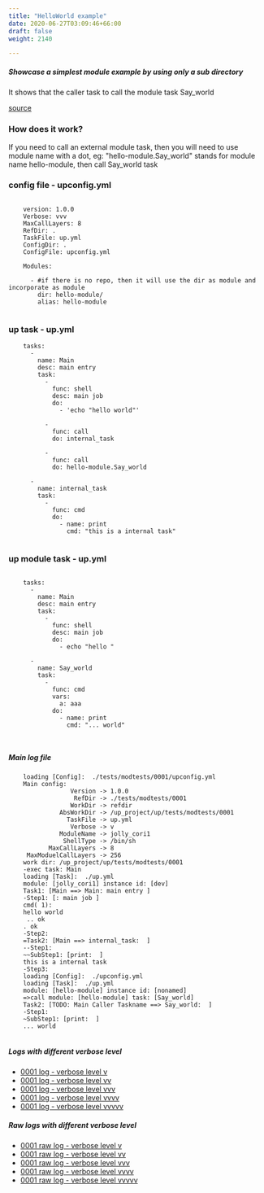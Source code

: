 ```yaml
---
title: "HelloWorld example"
date: 2020-06-27T03:09:46+66:00
draft: false
weight: 2140

---
```


##### Showcase a simplest module example by using only a sub directory

It shows that the caller task to call the module task Say_world


[source](https://github.com/upcmd/up/tree/master/tests/modtests/0001)

### How does it work?


If you need to call an external module task, then you will need to use module name with a dot, eg: "hello-module.Say_world" stands for module name hello-module, then call Say_world task









### config file - upconfig.yml




```
    
    version: 1.0.0
    Verbose: vvv
    MaxCallLayers: 8
    RefDir: .
    TaskFile: up.yml
    ConfigDir: .
    ConfigFile: upconfig.yml
    
    Modules:
    
      - #if there is no repo, then it will use the dir as module and incorporate as module
        dir: hello-module/
        alias: hello-module
    
```






### up task - up.yml




```
    tasks:
      -
        name: Main
        desc: main entry
        task:
          -
            func: shell
            desc: main job
            do:
              - 'echo "hello world"'
    
          -
            func: call
            do: internal_task
    
          -
            func: call
            do: hello-module.Say_world
    
      -
        name: internal_task
        task:
          -
            func: cmd
            do:
              - name: print
                cmd: "this is a internal task"
    
```






### up module task - up.yml




```
    
    tasks:
      -
        name: Main
        desc: main entry
        task:
          -
            func: shell
            desc: main job
            do:
              - echo "hello "
    
      -
        name: Say_world
        task:
          -
            func: cmd
            vars:
              a: aaa
            do:
              - name: print
                cmd: "... world"
    
    
```








##### Main log file

```
    loading [Config]:  ./tests/modtests/0001/upconfig.yml
    Main config:
                 Version -> 1.0.0
                  RefDir -> ./tests/modtests/0001
                 WorkDir -> refdir
              AbsWorkDir -> /up_project/up/tests/modtests/0001
                TaskFile -> up.yml
                 Verbose -> v
              ModuleName -> jolly_cori1
               ShellType -> /bin/sh
           MaxCallLayers -> 8
     MaxModuelCallLayers -> 256
    work dir: /up_project/up/tests/modtests/0001
    -exec task: Main
    loading [Task]:  ./up.yml
    module: [jolly_cori1] instance id: [dev]
    Task1: [Main ==> Main: main entry ]
    -Step1: [: main job ]
    cmd( 1):
    hello world
     .. ok
    . ok
    -Step2:
    =Task2: [Main ==> internal_task:  ]
    --Step1:
    ~~SubStep1: [print:  ]
    this is a internal task
    -Step3:
    loading [Config]:  ./upconfig.yml
    loading [Task]:  ./up.yml
    module: [hello-module] instance id: [nonamed]
    =>call module: [hello-module] task: [Say_world]
    Task2: [TODO: Main Caller Taskname ==> Say_world:  ]
    -Step1:
    ~SubStep1: [print:  ]
    ... world
    
```

##### Logs with different verbose level
* [0001 log - verbose level v](../../logs/m0001_v)
* [0001 log - verbose level vv](../../logs/m0001_vv)
* [0001 log - verbose level vvv](../../logs/m0001_vvv)
* [0001 log - verbose level vvvv](../../logs/m0001_vvvv)
* [0001 log - verbose level vvvvv](../../logs/m0001_vvvvv)

##### Raw logs with different verbose level
* [0001 raw log - verbose level v](../../reflogs/m0001_v.log)
* [0001 raw log - verbose level vv](../../reflogs/m0001_vv.log)
* [0001 raw log - verbose level vvv](../../reflogs/m0001_vvv.log)
* [0001 raw log - verbose level vvvv](../../reflogs/m0001_vvvv.log)
* [0001 raw log - verbose level vvvvv](../../reflogs/m0001_vvvvv.log)



